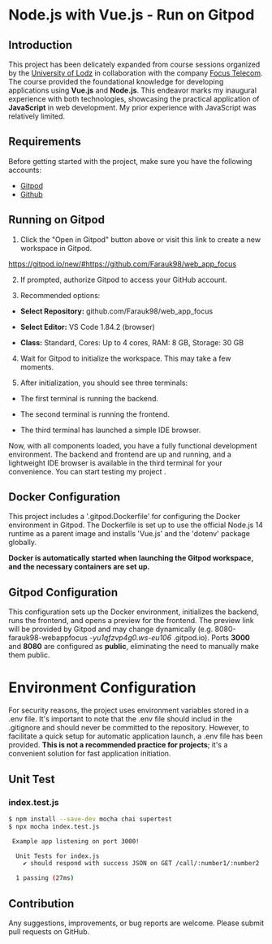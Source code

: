 # Node.js with Vue.js - Run on Gitpod

## Introduction

This project has been delicately expanded from course sessions organized by the [University of Lodz](https://www.uni.lodz.pl) in collaboration with the company [Focus Telecom](https://focustelecom.pl/). The course provided the foundational knowledge for developing applications using **Vue.js** and **Node.js**. This endeavor marks my inaugural experience with both technologies, showcasing the practical application of **JavaScript** in web development. My prior experience with JavaScript was relatively limited.

## Requirements

Before getting started with the project, make sure you have the following accounts:

- [Gitpod](https://gitpod.io/) 
- [Github](https://github.com/)

## Running on Gitpod

1. Click the "Open in Gitpod" button above or visit this link to create a new workspace in Gitpod.

https://gitpod.io/new/#https://github.com/Farauk98/web_app_focus

2. If prompted, authorize Gitpod to access your GitHub account.

3. Recommended options:

* **Select Repository:** github.com/Farauk98/web_app_focus

* **Select Editor:** VS Code 1.84.2 (browser)

* **Class:** Standard, Cores: Up to 4 cores, RAM: 8 GB, Storage: 30 GB

4. Wait for Gitpod to initialize the workspace. This may take a few moments.

5. After initialization, you should see three terminals:

* The first terminal is running the backend.

* The second terminal is running the frontend.

* The third terminal has launched a simple IDE browser.

Now, with all components loaded, you have a fully functional development environment. The backend and frontend are up and running, and a lightweight IDE browser is available in the third terminal for your convenience. You can start testing my project .

## Docker Configuration

This project includes a '.gitpod.Dockerfile' for configuring the Docker environment in Gitpod. The Dockerfile is set up to use the official Node.js 14 runtime as a parent image and installs 'Vue.js' and the 'dotenv' package globally.

**Docker is automatically started when launching the Gitpod workspace, and the necessary containers are set up.**

## Gitpod Configuration

This configuration sets up the Docker environment, initializes the backend, runs the frontend, and opens a preview for the frontend. The preview link will be provided by Gitpod and may change dynamically (e.g. 8080-farauk98-webappfocus *-yu1qfzvp4g0.ws-eu106* .gitpod.io).
Ports **3000** and **8080** are configured as **public**, eliminating the need to manually make them public.

# Environment Configuration

For security reasons, the project uses environment variables stored in a .env file. It's important to note that the .env file should includ in the .gitignore and should never be committed to the repository. However, to facilitate a quick setup for automatic application launch, a .env file has been provided. **This is not a recommended practice for projects**; it's a convenient solution for fast application initiation.

## Unit Test

### index.test.js

```bash
$ npm install --save-dev mocha chai supertest
$ npx mocha index.test.js
```

```bash
 Example app listening on port 3000!

  Unit Tests for index.js
    ✔ should respond with success JSON on GET /call/:number1/:number2

  1 passing (27ms)
```

## Contribution

Any suggestions, improvements, or bug reports are welcome. Please submit pull requests on GitHub.